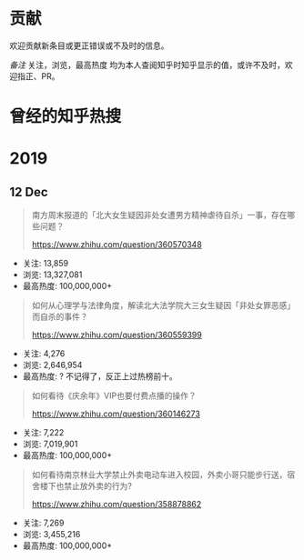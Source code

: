 # 贡献

欢迎贡献新条目或更正错误或不及时的信息。

*备注* 关注，浏览，最高热度 均为本人查阅知乎时知乎显示的值，或许不及时，欢迎指正、PR。

# 曾经的知乎热搜

# 2019

## 12 Dec

> 南方周末报道的「北大女生疑因非处女遭男方精神虐待自杀」一事，存在哪些问题？
> 
> https://www.zhihu.com/question/360570348

- 关注: 13,859
- 浏览: 13,327,081
- 最高热度: 100,000,000+

> 如何从心理学与法律角度，解读北大法学院大三女生疑因「非处女罪恶感」而自杀的事件？
> 
> https://www.zhihu.com/question/360559399

- 关注: 4,276
- 浏览: 2,646,954
- 最高热度: ? 不记得了，反正上过热榜前十。

> 如何看待《庆余年》VIP也要付费点播的操作？
> 
> https://www.zhihu.com/question/360146273

- 关注: 7,222
- 浏览: 7,019,901
- 最高热度: 100,000,000+

> 如何看待南京林业大学禁止外卖电动车进入校园，外卖小哥只能步行送，宿舍楼下也禁止放外卖的行为?
> 
> https://www.zhihu.com/question/358878862

- 关注: 7,269
- 浏览: 3,455,216
- 最高热度: 100,000,000+

